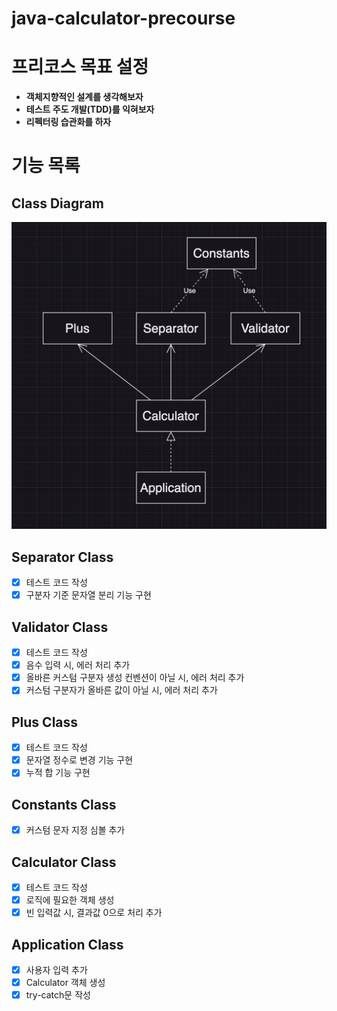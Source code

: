 # java-calculator-precourse

# 프리코스 목표 설정

- **객체지향적인 설계를 생각해보자**
- **테스트 주도 개발(TDD)를 익혀보자**
- **리펙터링 습관화를 하자**

# 기능 목록

## Class Diagram

![java-calculator-7-class-diagram](./class-diagram-v2.png)

## Separator Class

- [x] 테스트 코드 작성
- [x] 구분자 기준 문자열 분리 기능 구현

## Validator Class

- [x] 테스트 코드 작성
- [x] 음수 입력 시, 에러 처리 추가
- [x] 올바른 커스텀 구분자 생성 컨벤션이 아닐 시, 에러 처리 추가
- [x] 커스텀 구분자가 올바른 값이 아닐 시, 에러 처리 추가

## Plus Class

- [x] 테스트 코드 작성
- [x] 문자열 정수로 변경 기능 구현
- [x] 누적 합 기능 구현

## Constants Class

- [x] 커스텀 문자 지정 심볼 추가

## Calculator Class

- [x] 테스트 코드 작성
- [x] 로직에 필요한 객체 생성
- [x] 빈 입력값 시, 결과값 0으로 처리 추가

## Application Class

- [x] 사용자 입력 추가
- [x] Calculator 객체 생성
- [x] try-catch문 작성